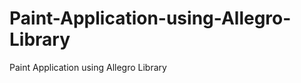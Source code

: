 Paint-Application-using-Allegro-Library
=======================================

Paint Application using Allegro Library